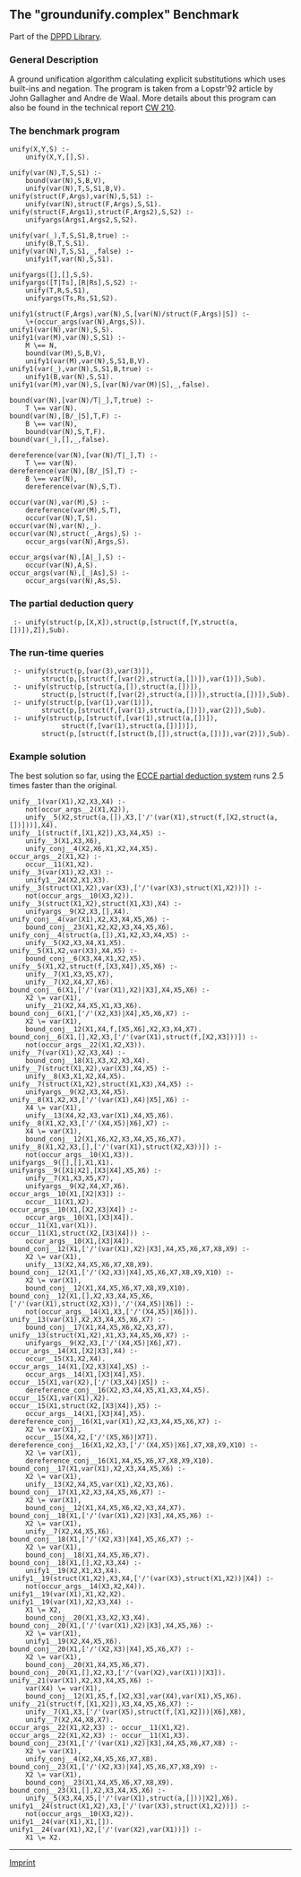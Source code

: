 The "groundunify.complex" Benchmark
-----------------------------------

Part of the [DPPD Library](https://github.com/leuschel/DPPD).

### General Description

A ground unification algorithm calculating explicit substitutions which
uses built-ins and negation. The program is taken from a Lopstr'92
article by John Gallagher and Andre de Waal. More details about this
program can also be found in the technical report [CW
210](http://www.cs.kuleuven.ac.be/cwis/research/dtai/publications/abstracts.95.html#CW210.abstract).

### The benchmark program

    unify(X,Y,S) :-
        unify(X,Y,[],S).

    unify(var(N),T,S,S1) :-
        bound(var(N),S,B,V),
        unify(var(N),T,S,S1,B,V).
    unify(struct(F,Args),var(N),S,S1) :-
        unify(var(N),struct(F,Args),S,S1).
    unify(struct(F,Args1),struct(F,Args2),S,S2) :-
        unifyargs(Args1,Args2,S,S2).

    unify(var(_),T,S,S1,B,true) :-
        unify(B,T,S,S1).
    unify(var(N),T,S,S1,_,false) :-
        unify1(T,var(N),S,S1).

    unifyargs([],[],S,S).
    unifyargs([T|Ts],[R|Rs],S,S2) :-
        unify(T,R,S,S1),
        unifyargs(Ts,Rs,S1,S2).

    unify1(struct(F,Args),var(N),S,[var(N)/struct(F,Args)|S]) :-
        \+(occur_args(var(N),Args,S)).
    unify1(var(N),var(N),S,S).
    unify1(var(M),var(N),S,S1) :-
        M \== N,
        bound(var(M),S,B,V),
        unify1(var(M),var(N),S,S1,B,V).
    unify1(var(_),var(N),S,S1,B,true) :-
        unify1(B,var(N),S,S1).
    unify1(var(M),var(N),S,[var(N)/var(M)|S],_,false).

    bound(var(N),[var(N)/T|_],T,true) :-
        T \== var(N).
    bound(var(N),[B/_|S],T,F) :-
        B \== var(N),
        bound(var(N),S,T,F).
    bound(var(_),[],_,false).

    dereference(var(N),[var(N)/T|_],T) :-
        T \== var(N).
    dereference(var(N),[B/_|S],T) :-
        B \== var(N),
        dereference(var(N),S,T).

    occur(var(N),var(M),S) :-
        dereference(var(M),S,T),
        occur(var(N),T,S).
    occur(var(N),var(N),_).
    occur(var(N),struct(_,Args),S) :-
        occur_args(var(N),Args,S).

    occur_args(var(N),[A|_],S) :-
        occur(var(N),A,S).
    occur_args(var(N),[_|As],S) :-
        occur_args(var(N),As,S).

### The partial deduction query

     :- unify(struct(p,[X,X]),struct(p,[struct(f,[Y,struct(a,[])]),Z]),Sub).

### The run-time queries

     :- unify(struct(p,[var(3),var(3)]),
            struct(p,[struct(f,[var(2),struct(a,[])]),var(1)]),Sub).
     :- unify(struct(p,[struct(a,[]),struct(a,[])]),
            struct(p,[struct(f,[var(2),struct(a,[])]),struct(a,[])]),Sub).
     :- unify(struct(p,[var(1),var(1)]),
            struct(p,[struct(f,[var(1),struct(a,[])]),var(2)]),Sub).
     :- unify(struct(p,[struct(f,[var(1),struct(a,[])]),
                 struct(f,[var(1),struct(a,[])])]),
            struct(p,[struct(f,[struct(b,[]),struct(a,[])]),var(2)]),Sub).

### Example solution

The best solution so far, using the [ECCE partial deduction
system](/~mal/systems/ecce.html) runs 2.5 times faster than the
original.

    unify__1(var(X1),X2,X3,X4) :- 
        not(occur_args__2(X1,X2)), 
        unify__5(X2,struct(a,[]),X3,['/'(var(X1),struct(f,[X2,struct(a,[])]))],X4).
    unify__1(struct(f,[X1,X2]),X3,X4,X5) :- 
        unify__3(X1,X3,X6), 
        unify_conj__4(X2,X6,X1,X2,X4,X5).
    occur_args__2(X1,X2) :- 
        occur__11(X1,X2).
    unify__3(var(X1),X2,X3) :- 
        unify1__24(X2,X1,X3).
    unify__3(struct(X1,X2),var(X3),['/'(var(X3),struct(X1,X2))]) :- 
        not(occur_args__10(X3,X2)).
    unify__3(struct(X1,X2),struct(X1,X3),X4) :- 
        unifyargs__9(X2,X3,[],X4).
    unify_conj__4(var(X1),X2,X3,X4,X5,X6) :- 
        bound_conj__23(X1,X2,X2,X3,X4,X5,X6).
    unify_conj__4(struct(a,[]),X1,X2,X3,X4,X5) :- 
        unify__5(X2,X3,X4,X1,X5).
    unify__5(X1,X2,var(X3),X4,X5) :- 
        bound_conj__6(X3,X4,X1,X2,X5).
    unify__5(X1,X2,struct(f,[X3,X4]),X5,X6) :- 
        unify__7(X1,X3,X5,X7), 
        unify__7(X2,X4,X7,X6).
    bound_conj__6(X1,['/'(var(X1),X2)|X3],X4,X5,X6) :- 
        X2 \= var(X1), 
        unify__21(X2,X4,X5,X1,X3,X6).
    bound_conj__6(X1,['/'(X2,X3)|X4],X5,X6,X7) :- 
        X2 \= var(X1), 
        bound_conj__12(X1,X4,f,[X5,X6],X2,X3,X4,X7).
    bound_conj__6(X1,[],X2,X3,['/'(var(X1),struct(f,[X2,X3]))]) :- 
        not(occur_args__22(X1,X2,X3)).
    unify__7(var(X1),X2,X3,X4) :- 
        bound_conj__18(X1,X3,X2,X3,X4).
    unify__7(struct(X1,X2),var(X3),X4,X5) :- 
        unify__8(X3,X1,X2,X4,X5).
    unify__7(struct(X1,X2),struct(X1,X3),X4,X5) :- 
        unifyargs__9(X2,X3,X4,X5).
    unify__8(X1,X2,X3,['/'(var(X1),X4)|X5],X6) :- 
        X4 \= var(X1), 
        unify__13(X4,X2,X3,var(X1),X4,X5,X6).
    unify__8(X1,X2,X3,['/'(X4,X5)|X6],X7) :- 
        X4 \= var(X1), 
        bound_conj__12(X1,X6,X2,X3,X4,X5,X6,X7).
    unify__8(X1,X2,X3,[],['/'(var(X1),struct(X2,X3))]) :- 
        not(occur_args__10(X1,X3)).
    unifyargs__9([],[],X1,X1).
    unifyargs__9([X1|X2],[X3|X4],X5,X6) :- 
        unify__7(X1,X3,X5,X7), 
        unifyargs__9(X2,X4,X7,X6).
    occur_args__10(X1,[X2|X3]) :- 
        occur__11(X1,X2).
    occur_args__10(X1,[X2,X3|X4]) :- 
        occur_args__10(X1,[X3|X4]).
    occur__11(X1,var(X1)).
    occur__11(X1,struct(X2,[X3|X4])) :- 
        occur_args__10(X1,[X3|X4]).
    bound_conj__12(X1,['/'(var(X1),X2)|X3],X4,X5,X6,X7,X8,X9) :- 
        X2 \= var(X1), 
        unify__13(X2,X4,X5,X6,X7,X8,X9).
    bound_conj__12(X1,['/'(X2,X3)|X4],X5,X6,X7,X8,X9,X10) :- 
        X2 \= var(X1), 
        bound_conj__12(X1,X4,X5,X6,X7,X8,X9,X10).
    bound_conj__12(X1,[],X2,X3,X4,X5,X6,['/'(var(X1),struct(X2,X3)),'/'(X4,X5)|X6]) :- 
        not(occur_args__14(X1,X3,['/'(X4,X5)|X6])).
    unify__13(var(X1),X2,X3,X4,X5,X6,X7) :- 
        bound_conj__17(X1,X4,X5,X6,X2,X3,X7).
    unify__13(struct(X1,X2),X1,X3,X4,X5,X6,X7) :- 
        unifyargs__9(X2,X3,['/'(X4,X5)|X6],X7).
    occur_args__14(X1,[X2|X3],X4) :- 
        occur__15(X1,X2,X4).
    occur_args__14(X1,[X2,X3|X4],X5) :- 
        occur_args__14(X1,[X3|X4],X5).
    occur__15(X1,var(X2),['/'(X3,X4)|X5]) :- 
        dereference_conj__16(X2,X3,X4,X5,X1,X3,X4,X5).
    occur__15(X1,var(X1),X2).
    occur__15(X1,struct(X2,[X3|X4]),X5) :- 
        occur_args__14(X1,[X3|X4],X5).
    dereference_conj__16(X1,var(X1),X2,X3,X4,X5,X6,X7) :- 
        X2 \= var(X1), 
        occur__15(X4,X2,['/'(X5,X6)|X7]).
    dereference_conj__16(X1,X2,X3,['/'(X4,X5)|X6],X7,X8,X9,X10) :- 
        X2 \= var(X1), 
        dereference_conj__16(X1,X4,X5,X6,X7,X8,X9,X10).
    bound_conj__17(X1,var(X1),X2,X3,X4,X5,X6) :- 
        X2 \= var(X1), 
        unify__13(X2,X4,X5,var(X1),X2,X3,X6).
    bound_conj__17(X1,X2,X3,X4,X5,X6,X7) :- 
        X2 \= var(X1), 
        bound_conj__12(X1,X4,X5,X6,X2,X3,X4,X7).
    bound_conj__18(X1,['/'(var(X1),X2)|X3],X4,X5,X6) :- 
        X2 \= var(X1), 
        unify__7(X2,X4,X5,X6).
    bound_conj__18(X1,['/'(X2,X3)|X4],X5,X6,X7) :- 
        X2 \= var(X1), 
        bound_conj__18(X1,X4,X5,X6,X7).
    bound_conj__18(X1,[],X2,X3,X4) :- 
        unify1__19(X2,X1,X3,X4).
    unify1__19(struct(X1,X2),X3,X4,['/'(var(X3),struct(X1,X2))|X4]) :- 
        not(occur_args__14(X3,X2,X4)).
    unify1__19(var(X1),X1,X2,X2).
    unify1__19(var(X1),X2,X3,X4) :- 
        X1 \= X2, 
        bound_conj__20(X1,X3,X2,X3,X4).
    bound_conj__20(X1,['/'(var(X1),X2)|X3],X4,X5,X6) :- 
        X2 \= var(X1), 
        unify1__19(X2,X4,X5,X6).
    bound_conj__20(X1,['/'(X2,X3)|X4],X5,X6,X7) :- 
        X2 \= var(X1), 
        bound_conj__20(X1,X4,X5,X6,X7).
    bound_conj__20(X1,[],X2,X3,['/'(var(X2),var(X1))|X3]).
    unify__21(var(X1),X2,X3,X4,X5,X6) :- 
        var(X4) \= var(X1), 
        bound_conj__12(X1,X5,f,[X2,X3],var(X4),var(X1),X5,X6).
    unify__21(struct(f,[X1,X2]),X3,X4,X5,X6,X7) :- 
        unify__7(X1,X3,['/'(var(X5),struct(f,[X1,X2]))|X6],X8), 
        unify__7(X2,X4,X8,X7).
    occur_args__22(X1,X2,X3) :- occur__11(X1,X2).
    occur_args__22(X1,X2,X3) :- occur__11(X1,X3).
    bound_conj__23(X1,['/'(var(X1),X2)|X3],X4,X5,X6,X7,X8) :- 
        X2 \= var(X1), 
        unify_conj__4(X2,X4,X5,X6,X7,X8).
    bound_conj__23(X1,['/'(X2,X3)|X4],X5,X6,X7,X8,X9) :- 
        X2 \= var(X1), 
        bound_conj__23(X1,X4,X5,X6,X7,X8,X9).
    bound_conj__23(X1,[],X2,X3,X4,X5,X6) :- 
        unify__5(X3,X4,X5,['/'(var(X1),struct(a,[]))|X2],X6).
    unify1__24(struct(X1,X2),X3,['/'(var(X3),struct(X1,X2))]) :- 
        not(occur_args__10(X3,X2)).
    unify1__24(var(X1),X1,[]).
    unify1__24(var(X1),X2,['/'(var(X2),var(X1))]) :- 
        X1 \= X2.

------------------------------------------------------------------------

[Imprint](http://www.stups.uni-duesseldorf.de/w/Imprint)
